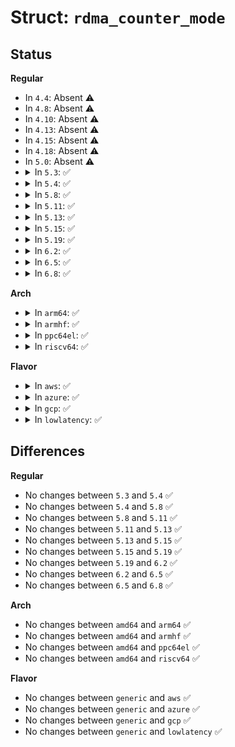 # Struct: <code>rdma_counter_mode</code>

## Status
<b>Regular</b>
<ul>
<li>
In <code>4.4</code>: Absent ⚠️
</li>
<li>
In <code>4.8</code>: Absent ⚠️
</li>
<li>
In <code>4.10</code>: Absent ⚠️
</li>
<li>
In <code>4.13</code>: Absent ⚠️
</li>
<li>
In <code>4.15</code>: Absent ⚠️
</li>
<li>
In <code>4.18</code>: Absent ⚠️
</li>
<li>
In <code>5.0</code>: Absent ⚠️
</li>
<li>
<details>
<summary>In <code>5.3</code>: ✅</summary>

```c
struct rdma_counter_mode {
    enum rdma_nl_counter_mode mode;
    enum rdma_nl_counter_mask mask;
    struct auto_mode_param param;
};
```
</details>
</li>
<li>
<details>
<summary>In <code>5.4</code>: ✅</summary>

```c
struct rdma_counter_mode {
    enum rdma_nl_counter_mode mode;
    enum rdma_nl_counter_mask mask;
    struct auto_mode_param param;
};
```
</details>
</li>
<li>
<details>
<summary>In <code>5.8</code>: ✅</summary>

```c
struct rdma_counter_mode {
    enum rdma_nl_counter_mode mode;
    enum rdma_nl_counter_mask mask;
    struct auto_mode_param param;
};
```
</details>
</li>
<li>
<details>
<summary>In <code>5.11</code>: ✅</summary>

```c
struct rdma_counter_mode {
    enum rdma_nl_counter_mode mode;
    enum rdma_nl_counter_mask mask;
    struct auto_mode_param param;
};
```
</details>
</li>
<li>
<details>
<summary>In <code>5.13</code>: ✅</summary>

```c
struct rdma_counter_mode {
    enum rdma_nl_counter_mode mode;
    enum rdma_nl_counter_mask mask;
    struct auto_mode_param param;
};
```
</details>
</li>
<li>
<details>
<summary>In <code>5.15</code>: ✅</summary>

```c
struct rdma_counter_mode {
    enum rdma_nl_counter_mode mode;
    enum rdma_nl_counter_mask mask;
    struct auto_mode_param param;
};
```
</details>
</li>
<li>
<details>
<summary>In <code>5.19</code>: ✅</summary>

```c
struct rdma_counter_mode {
    enum rdma_nl_counter_mode mode;
    enum rdma_nl_counter_mask mask;
    struct auto_mode_param param;
};
```
</details>
</li>
<li>
<details>
<summary>In <code>6.2</code>: ✅</summary>

```c
struct rdma_counter_mode {
    enum rdma_nl_counter_mode mode;
    enum rdma_nl_counter_mask mask;
    struct auto_mode_param param;
};
```
</details>
</li>
<li>
<details>
<summary>In <code>6.5</code>: ✅</summary>

```c
struct rdma_counter_mode {
    enum rdma_nl_counter_mode mode;
    enum rdma_nl_counter_mask mask;
    struct auto_mode_param param;
};
```
</details>
</li>
<li>
<details>
<summary>In <code>6.8</code>: ✅</summary>

```c
struct rdma_counter_mode {
    enum rdma_nl_counter_mode mode;
    enum rdma_nl_counter_mask mask;
    struct auto_mode_param param;
};
```
</details>
</li>
</ul>
<b>Arch</b>
<ul>
<li>
<details>
<summary>In <code>arm64</code>: ✅</summary>

```c
struct rdma_counter_mode {
    enum rdma_nl_counter_mode mode;
    enum rdma_nl_counter_mask mask;
    struct auto_mode_param param;
};
```
</details>
</li>
<li>
<details>
<summary>In <code>armhf</code>: ✅</summary>

```c
struct rdma_counter_mode {
    enum rdma_nl_counter_mode mode;
    enum rdma_nl_counter_mask mask;
    struct auto_mode_param param;
};
```
</details>
</li>
<li>
<details>
<summary>In <code>ppc64el</code>: ✅</summary>

```c
struct rdma_counter_mode {
    enum rdma_nl_counter_mode mode;
    enum rdma_nl_counter_mask mask;
    struct auto_mode_param param;
};
```
</details>
</li>
<li>
<details>
<summary>In <code>riscv64</code>: ✅</summary>

```c
struct rdma_counter_mode {
    enum rdma_nl_counter_mode mode;
    enum rdma_nl_counter_mask mask;
    struct auto_mode_param param;
};
```
</details>
</li>
</ul>
<b>Flavor</b>
<ul>
<li>
<details>
<summary>In <code>aws</code>: ✅</summary>

```c
struct rdma_counter_mode {
    enum rdma_nl_counter_mode mode;
    enum rdma_nl_counter_mask mask;
    struct auto_mode_param param;
};
```
</details>
</li>
<li>
<details>
<summary>In <code>azure</code>: ✅</summary>

```c
struct rdma_counter_mode {
    enum rdma_nl_counter_mode mode;
    enum rdma_nl_counter_mask mask;
    struct auto_mode_param param;
};
```
</details>
</li>
<li>
<details>
<summary>In <code>gcp</code>: ✅</summary>

```c
struct rdma_counter_mode {
    enum rdma_nl_counter_mode mode;
    enum rdma_nl_counter_mask mask;
    struct auto_mode_param param;
};
```
</details>
</li>
<li>
<details>
<summary>In <code>lowlatency</code>: ✅</summary>

```c
struct rdma_counter_mode {
    enum rdma_nl_counter_mode mode;
    enum rdma_nl_counter_mask mask;
    struct auto_mode_param param;
};
```
</details>
</li>
</ul>

## Differences
<b>Regular</b>
<ul>
<li>
No changes between <code>5.3</code> and <code>5.4</code> ✅
</li>
<li>
No changes between <code>5.4</code> and <code>5.8</code> ✅
</li>
<li>
No changes between <code>5.8</code> and <code>5.11</code> ✅
</li>
<li>
No changes between <code>5.11</code> and <code>5.13</code> ✅
</li>
<li>
No changes between <code>5.13</code> and <code>5.15</code> ✅
</li>
<li>
No changes between <code>5.15</code> and <code>5.19</code> ✅
</li>
<li>
No changes between <code>5.19</code> and <code>6.2</code> ✅
</li>
<li>
No changes between <code>6.2</code> and <code>6.5</code> ✅
</li>
<li>
No changes between <code>6.5</code> and <code>6.8</code> ✅
</li>
</ul>
<b>Arch</b>
<ul>
<li>
No changes between <code>amd64</code> and <code>arm64</code> ✅
</li>
<li>
No changes between <code>amd64</code> and <code>armhf</code> ✅
</li>
<li>
No changes between <code>amd64</code> and <code>ppc64el</code> ✅
</li>
<li>
No changes between <code>amd64</code> and <code>riscv64</code> ✅
</li>
</ul>
<b>Flavor</b>
<ul>
<li>
No changes between <code>generic</code> and <code>aws</code> ✅
</li>
<li>
No changes between <code>generic</code> and <code>azure</code> ✅
</li>
<li>
No changes between <code>generic</code> and <code>gcp</code> ✅
</li>
<li>
No changes between <code>generic</code> and <code>lowlatency</code> ✅
</li>
</ul>
